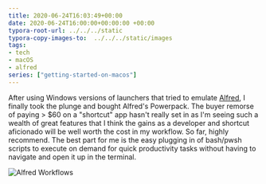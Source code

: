 ```yaml
---
title: 2020-06-24T16:03:49+00:00
date: 2020-06-24T16:00:00+00:00:00 +00:00
typora-root-url: ../../../static
typora-copy-images-to:  ../../../static/images
tags:
- tech
- macOS
- alfred
series: ["getting-started-on-macos"]
---
```

After using Windows versions of launchers that tried to emulate [Alfred](https://bit.ly/2A3J08c "Alfred"), I finally took the plunge and bought Alfred's Powerpack. The buyer remorse of paying > $60 on a "shortcut" app hasn't really set in as I'm seeing such a wealth of great features that I think the gains as a developer and shortcut aficionado will be well worth the cost in my workflow. So far, highly recommend. The best part for me is the easy plugging in of bash/pwsh scripts to execute on demand for quick productivity tasks without having to navigate and open it up in the terminal.

![Alfred Workflows](/images/2020-06-24_11-30-04_alfred_workflows.png "Image of Alfred Workflow")
